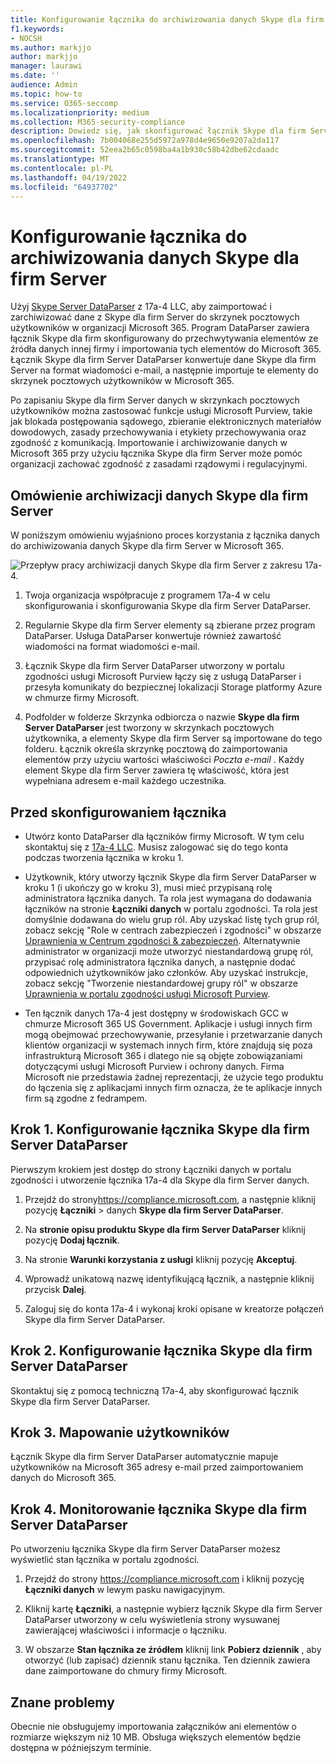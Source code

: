 ```yaml
---
title: Konfigurowanie łącznika do archiwizowania danych Skype dla firm Server w Microsoft 365
f1.keywords:
- NOCSH
ms.author: markjjo
author: markjjo
manager: laurawi
ms.date: ''
audience: Admin
ms.topic: how-to
ms.service: O365-seccomp
ms.localizationpriority: medium
ms.collection: M365-security-compliance
description: Dowiedz się, jak skonfigurować łącznik Skype dla firm Server DataParser 17a-4 i użyć go do importowania i archiwizowania danych Skype dla firm Server w Microsoft 365.
ms.openlocfilehash: 7b004068e255d5972a978d4e9650e9207a2da117
ms.sourcegitcommit: 52eea2b65c0598ba4a1b930c58b42dbe62cdaadc
ms.translationtype: MT
ms.contentlocale: pl-PL
ms.lasthandoff: 04/19/2022
ms.locfileid: "64937702"
---
```

# <a name="set-up-a-connector-to-archive-skype-for-business-server-data"></a>Konfigurowanie łącznika do archiwizowania danych Skype dla firm Server

Użyj [Skype Server DataParser](https://www.17a-4.com/skype-server-dataparser/) z 17a-4 LLC, aby zaimportować i zarchiwizować dane z Skype dla firm Server do skrzynek pocztowych użytkowników w organizacji Microsoft 365. Program DataParser zawiera łącznik Skype dla firm skonfigurowany do przechwytywania elementów ze źródła danych innej firmy i importowania tych elementów do Microsoft 365. Łącznik Skype dla firm Server DataParser konwertuje dane Skype dla firm Server na format wiadomości e-mail, a następnie importuje te elementy do skrzynek pocztowych użytkowników w Microsoft 365.

Po zapisaniu Skype dla firm Server danych w skrzynkach pocztowych użytkowników można zastosować funkcje usługi Microsoft Purview, takie jak blokada postępowania sądowego, zbieranie elektronicznych materiałów dowodowych, zasady przechowywania i etykiety przechowywania oraz zgodność z komunikacją. Importowanie i archiwizowanie danych w Microsoft 365 przy użyciu łącznika Skype dla firm Server może pomóc organizacji zachować zgodność z zasadami rządowymi i regulacyjnymi.

## <a name="overview-of-archiving-skype-for-business-server-data"></a>Omówienie archiwizacji danych Skype dla firm Server

W poniższym omówieniu wyjaśniono proces korzystania z łącznika danych do archiwizowania danych Skype dla firm Server w Microsoft 365.

![Przepływ pracy archiwizacji danych Skype dla firm Server z zakresu 17a-4.](../media/SkypeServerDataParserConnectorWorkflow.png)

1. Twoja organizacja współpracuje z programem 17a-4 w celu skonfigurowania i skonfigurowania Skype dla firm Server DataParser.

2. Regularnie Skype dla firm Server elementy są zbierane przez program DataParser. Usługa DataParser konwertuje również zawartość wiadomości na format wiadomości e-mail.

3. Łącznik Skype dla firm Server DataParser utworzony w portalu zgodności usługi Microsoft Purview łączy się z usługą DataParser i przesyła komunikaty do bezpiecznej lokalizacji Storage platformy Azure w chmurze firmy Microsoft.

4. Podfolder w folderze Skrzynka odbiorcza o nazwie **Skype dla firm Server DataParser** jest tworzony w skrzynkach pocztowych użytkownika, a elementy Skype dla firm Server są importowane do tego folderu. Łącznik określa skrzynkę pocztową do zaimportowania elementów przy użyciu wartości właściwości *Poczta e-mail* . Każdy element Skype dla firm Server zawiera tę właściwość, która jest wypełniana adresem e-mail każdego uczestnika.

## <a name="before-you-set-up-a-connector"></a>Przed skonfigurowaniem łącznika

- Utwórz konto DataParser dla łączników firmy Microsoft. W tym celu skontaktuj się z [17a-4 LLC](https://www.17a-4.com/contact/). Musisz zalogować się do tego konta podczas tworzenia łącznika w kroku 1.

- Użytkownik, który utworzy łącznik Skype dla firm Server DataParser w kroku 1 (i ukończy go w kroku 3), musi mieć przypisaną rolę administratora łącznika danych. Ta rola jest wymagana do dodawania łączników na stronie **Łączniki danych** w portalu zgodności. Ta rola jest domyślnie dodawana do wielu grup ról. Aby uzyskać listę tych grup ról, zobacz sekcję "Role w centrach zabezpieczeń i zgodności" w obszarze [Uprawnienia w Centrum zgodności & zabezpieczeń](../security/office-365-security/permissions-in-the-security-and-compliance-center.md#roles-in-the-security--compliance-center). Alternatywnie administrator w organizacji może utworzyć niestandardową grupę ról, przypisać rolę administratora łącznika danych, a następnie dodać odpowiednich użytkowników jako członków. Aby uzyskać instrukcje, zobacz sekcję "Tworzenie niestandardowej grupy ról" w obszarze [Uprawnienia w portalu zgodności usługi Microsoft Purview](microsoft-365-compliance-center-permissions.md#create-a-custom-role-group).

- Ten łącznik danych 17a-4 jest dostępny w środowiskach GCC w chmurze Microsoft 365 US Government. Aplikacje i usługi innych firm mogą obejmować przechowywanie, przesyłanie i przetwarzanie danych klientów organizacji w systemach innych firm, które znajdują się poza infrastrukturą Microsoft 365 i dlatego nie są objęte zobowiązaniami dotyczącymi usługi Microsoft Purview i ochrony danych. Firma Microsoft nie przedstawia żadnej reprezentacji, że użycie tego produktu do łączenia się z aplikacjami innych firm oznacza, że te aplikacje innych firm są zgodne z fedrampem.

## <a name="step-1-set-up-a-skype-for-business-server-dataparser-connector"></a>Krok 1. Konfigurowanie łącznika Skype dla firm Server DataParser

Pierwszym krokiem jest dostęp do strony Łączniki danych w portalu zgodności i utworzenie łącznika 17a-4 dla Skype dla firm Server danych.

1. Przejdź do strony<https://compliance.microsoft.com>, a następnie kliknij pozycję **Łączniki** >  danych **Skype dla firm Server DataParser**.

2. Na **stronie opisu produktu Skype dla firm Server DataParser** kliknij pozycję **Dodaj łącznik**.

3. Na stronie **Warunki korzystania z usługi** kliknij pozycję **Akceptuj**.

4. Wprowadź unikatową nazwę identyfikującą łącznik, a następnie kliknij przycisk **Dalej**.

5. Zaloguj się do konta 17a-4 i wykonaj kroki opisane w kreatorze połączeń Skype dla firm Server DataParser.

## <a name="step-2-configure-the-skype-for-business-server-dataparser-connector"></a>Krok 2. Konfigurowanie łącznika Skype dla firm Server DataParser

Skontaktuj się z pomocą techniczną 17a-4, aby skonfigurować łącznik Skype dla firm Server DataParser.

## <a name="step-3-map-users"></a>Krok 3. Mapowanie użytkowników

Łącznik Skype dla firm Server DataParser automatycznie mapuje użytkowników na Microsoft 365 adresy e-mail przed zaimportowaniem danych do Microsoft 365.

## <a name="step-4-monitor-the-skype-for-business-server-dataparser-connector"></a>Krok 4. Monitorowanie łącznika Skype dla firm Server DataParser

Po utworzeniu łącznika Skype dla firm Server DataParser możesz wyświetlić stan łącznika w portalu zgodności.

1. Przejdź do strony <https://compliance.microsoft.com> i kliknij pozycję **Łączniki danych** w lewym pasku nawigacyjnym.

2. Kliknij kartę **Łączniki**, a następnie wybierz łącznik Skype dla firm Server DataParser utworzony w celu wyświetlenia strony wysuwanej zawierającej właściwości i informacje o łączniku.

3. W obszarze **Stan łącznika ze źródłem** kliknij link **Pobierz dziennik** , aby otworzyć (lub zapisać) dziennik stanu łącznika. Ten dziennik zawiera dane zaimportowane do chmury firmy Microsoft.

## <a name="known-issues"></a>Znane problemy

Obecnie nie obsługujemy importowania załączników ani elementów o rozmiarze większym niż 10 MB. Obsługa większych elementów będzie dostępna w późniejszym terminie.
